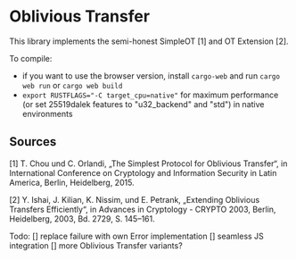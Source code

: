 # Oblivious Transfer

This library implements the semi-honest SimpleOT [1] and OT Extension [2].

To compile:
* if you want to use the browser version, install `cargo-web` and run `cargo web run` or `cargo web build`
* `export RUSTFLAGS="-C target_cpu=native"` for maximum performance (or set 25519dalek features to "u32_backend" and "std") in native environments 

## Sources
 [1] T. Chou und C. Orlandi, „The Simplest Protocol for Oblivious Transfer“, in International Conference on Cryptology and Information Security in Latin America, Berlin, Heidelberg, 2015.

 [2] Y. Ishai, J. Kilian, K. Nissim, und E. Petrank, „Extending Oblivious Transfers Efficiently“, in Advances in Cryptology - CRYPTO 2003, Berlin, Heidelberg, 2003, Bd. 2729, S. 145–161.

Todo:
[] replace failure with own Error implementation
[] seamless JS integration
[] more Oblivious Transfer variants?